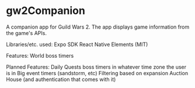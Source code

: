 # gw2Companion

A companion app for Guild Wars 2. The app displays game information from the game's APIs.

Libraries/etc. used:
Expo SDK
React Native Elements (MIT)

Features:
World boss timers

Planned Features:
Daily Quests
boss timers in whatever time zone the user is in
Big event timers (sandstorm, etc)
Filtering based on expansion
Auction House (and authentication that comes with it)
